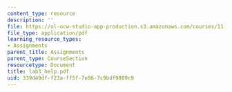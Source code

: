 ```yaml
---
content_type: resource
description: ''
file: https://ol-ocw-studio-app-production.s3.amazonaws.com/courses/11-204-planning-communications-and-digital-media-fall-2004/339d49dff23aff5f7e867c9bdf9809c9_lab3_help.pdf
file_type: application/pdf
learning_resource_types:
- Assignments
parent_title: Assignments
parent_type: CourseSection
resourcetype: Document
title: lab3_help.pdf
uid: 339d49df-f23a-ff5f-7e86-7c9bdf9809c9
---
```

